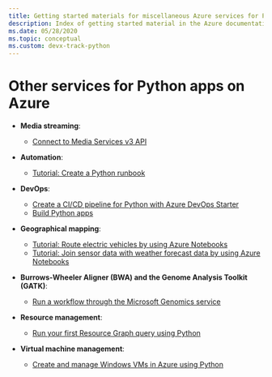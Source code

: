 ```yaml
---
title: Getting started materials for miscellaneous Azure services for Python apps
description: Index of getting started material in the Azure documentation for miscellaneous services used with Python apps.
ms.date: 05/28/2020
ms.topic: conceptual
ms.custom: devx-track-python
---
```


# Other services for Python apps on Azure

- **Media streaming**:
  - [Connect to Media Services v3 API](/azure/media-services/latest/configure-connect-python-howto)

- **Automation**:
  - [Tutorial: Create a Python runbook](/azure/automation/learn/automation-tutorial-runbook-textual-python2
)

- **DevOps**:
  - [Create a CI/CD pipeline for Python with Azure DevOps Starter](/azure/devops-project/azure-devops-project-python)
  - [Build Python apps](/azure/devops/pipelines/ecosystems/python)

- **Geographical mapping**:
  - [Tutorial: Route electric vehicles by using Azure Notebooks](/azure/azure-maps/tutorial-ev-routing)
  - [Tutorial: Join sensor data with weather forecast data by using Azure Notebooks](/azure/azure-maps/weather-service-tutorial)

- **Burrows-Wheeler Aligner (BWA) and the Genome Analysis Toolkit (GATK)**:
  - [Run a workflow through the Microsoft Genomics service](/azure/genomics/quickstart-run-genomics-workflow-portal)

- **Resource management**:
  - [Run your first Resource Graph query using Python](/azure/governance/resource-graph/first-query-python)

- **Virtual machine management**:
  - [Create and manage Windows VMs in Azure using Python](/samples/azure-samples/virtual-machines-python-manage/azure-virtual-machines-management-samples---python)
